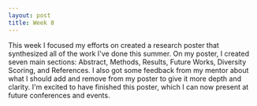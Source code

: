```yaml
---
layout: post
title: Week 8
---
```

This week I focused my efforts on created a research poster that synthesized all of the work I've done this summer. On my poster, I created seven main sections: Abstract, Methods, Results, Future Works,
Diversity Scoring, and References. I also got some feedback from my mentor about what I should add and remove from my poster to give it more depth and clarity. I'm excited to have finished this poster, which
I can now present at future conferences and events. 
